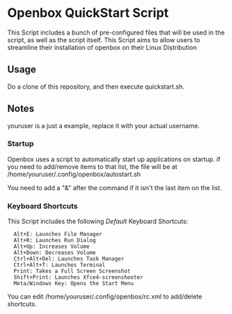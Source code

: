 # Openbox QuickStart Script

This Script includes a bunch of pre-configured files that will be used in the script, as well as the script itself.
This Script aims to allow users to streamline their installation of openbox on their Linux Distribution

## Usage
Do a clone of this repository, and then execute quickstart.sh.

## Notes

youruser is a just a example, replace it with your actual username.

### Startup

Openbox uses a script to automatically start up applications on startup. if you need to add/remove items to that list, the file will be at /home/youruser/.config/openbox/autostart.sh

You need to add a "&" after the command if it isn't the last item on the list.

### Keyboard Shortcuts
This Script includes the following *Default* Keyboard Shortcuts:

```cli
  Alt+E: Launches File Manager
  Alt+R: Launches Run Dialog
  Alt+Up: Increases Volume
  Alt+Down: Decreases Volume
  Ctrl+Alt+Del: Launches Task Manager
  Ctrl+Alt+T: Launches Terminal
  Print: Takes a Full Screen Screenshot
  Shift+Print: Launches Xfce4-screenshooter
  Meta/Windows Key: Opens the Start Menu
```

You can edit /home/youruser/.config/openbox/rc.xml to add/delete shortcuts.
